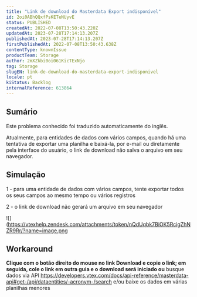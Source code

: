 ```yaml
---
title: "Link de download do Masterdata Export indisponível"
id: 2oi0ABhQQxfPsKETeNUyvE
status: PUBLISHED
createdAt: 2022-07-08T13:50:43.220Z
updatedAt: 2023-07-28T17:14:13.207Z
publishedAt: 2023-07-28T17:14:13.207Z
firstPublishedAt: 2022-07-08T13:50:43.638Z
contentType: knownIssue
productTeam: Storage
author: 2mXZkbi0oi061KicTExNjo
tag: Storage
slugEN: link-de-download-do-masterdata-export-indisponivel
locale: pt
kiStatus: Backlog
internalReference: 613864
---
```


## Sumário

<div class="alert alert-info">
  <p>Este problema conhecido foi traduzido automaticamente do inglês.</p>
</div>


Atualmente, para entidades de dados com vários campos, quando há uma tentativa de exportar uma planilha e baixá-la, por e-mail ou diretamente pela interface do usuário, o link de download não salva o arquivo em seu navegador.


## Simulação


1 - para uma entidade de dados com vários campos, tente exportar todos os seus campos ao mesmo tempo ou vários registros

2 - o link de download não gerará um arquivo em seu navegador

 ![](https://vtexhelp.zendesk.com/attachments/token/nQdUqbk7BiOK5RcigZhNZR9Rr/?name=image.png

## Workaround


**Clique com o botão direito do mouse no link Download e copie o link; em seguida, cole o link em outra guia e o download será iniciado ou** busque dados via API https://developers.vtex.com/docs/api-reference/masterdata-api#get-/api/dataentities/-acronym-/search e/ou baixe os dados em várias planilhas menores

